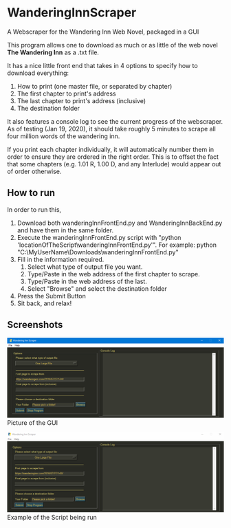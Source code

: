 # WanderingInnScraper
A Webscraper for the Wandering Inn Web Novel, packaged in a GUI


This program allows one to download as much or as little of the web novel **The Wandering Inn** as a .txt file.


It has a nice little front end that takes in 4 options to specify how to download everything:

1. How to print (one master file, or separated by chapter)
1. The first chapter to print's address
1. The last chapter to print's address (inclusive)
1. The destination folder


It also features a console log to see the current progress of the webscraper. As of testing (Jan 19, 2020), it should take roughly 5 minutes to scrape all four million words of the wandering inn.

If you print each chapter individually, it will automatically number them in order to ensure they are ordered in the right order. This is to offset the fact that some chapters (e.g. 1.01 R, 1.00 D, and any Interlude) would appear out of order otherwise.


## How to run
In order to run this,

1. Download both wanderingInnFrontEnd.py and WanderingInnBackEnd.py and have them in the same folder.
1. Execute the wanderingInnFrontEnd.py script with "python 'locationOfTheScript\wanderingInnFrontEnd.py'".
  For example: python "C:\MyUserName\Downloads\wanderingInnFrontEnd.py"
1. Fill in the information required.
    1. Select what type of output file you want.
    1. Type/Paste in the web address of the first chapter to scrape.
    1. Type/Paste in the web address of the last.
    1. Select "Browse" and select the destination folder
1. Press the Submit Button
1. Sit back, and relax!


## Screenshots
![GUI Screenshot](/images/GUI_Screenshot.png)
Picture of the GUI


![GUI In Use](/images/demo.gif) 
Example of the Script being run

